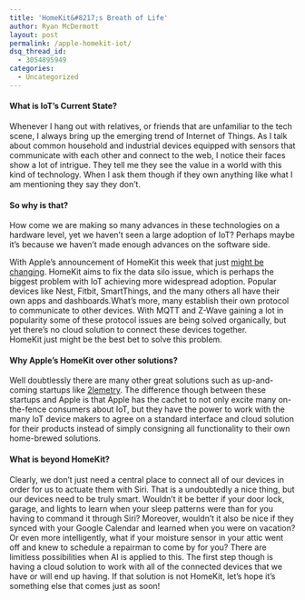 ```yaml
---
title: 'HomeKit&#8217;s Breath of Life'
author: Ryan McDermott
layout: post
permalink: /apple-homekit-iot/
dsq_thread_id:
  - 3054895949
categories:
  - Uncategorized
---
```

#### What is IoT&#8217;s Current State?

Whenever I hang out with relatives, or friends that are unfamiliar to the tech scene, I always bring up the emerging trend of Internet of Things. As I talk about common household and industrial devices equipped with sensors that communicate with each other and connect to the web, I notice their faces show a lot of intrigue. They tell me they see the value in a world with this kind of technology. When I ask them though if they own anything like what I am mentioning they say they don&#8217;t.

#### So why is that?

How come we are making so many advances in these technologies on a hardware level, yet we haven&#8217;t seen a large adoption of IoT? Perhaps maybe it&#8217;s because we haven&#8217;t made enough advances on the software side.

With Apple&#8217;s announcement of HomeKit this week that just [might be changing][1]. HomeKit aims to fix the data silo issue, which is perhaps the biggest problem with IoT achieving more widespread adoption. Popular devices like Nest, Fitbit, SmartThings, and the many others all have their own apps and dashboards.What&#8217;s more, many establish their own protocol to communicate to other devices. With MQTT and Z-Wave gaining a lot in popularity some of these protocol issues are being solved organically, but yet there&#8217;s no cloud solution to connect these devices together. HomeKit just might be the best bet to solve this problem.

#### Why Apple&#8217;s HomeKit over other solutions?

Well doubtlessly there are many other great solutions such as up-and-coming startups like [2lemetry][2]. The difference though between these startups and Apple is that Apple has the cachet to not only excite many on-the-fence consumers about IoT, but they have the power to work with the many IoT device makers to agree on a standard interface and cloud solution for their products instead of simply consigning all functionality to their own home-brewed solutions.

#### What is beyond HomeKit?

Clearly, we don&#8217;t just need a central place to connect all of our devices in order for us to actuate them with Siri. That is a undoubtedly a nice thing, but our devices need to be truly smart. Wouldn&#8217;t it be better if your door lock, garage, and lights to learn when your sleep patterns were than for you having to command it through Siri? Moreover, wouldn&#8217;t it also be nice if they synced with your Google Calendar and learned when you were on vacation? Or even more intelligently, what if your moisture sensor in your attic went off and knew to schedule a repairman to come by for you? There are limitless possibilities when AI is applied to this. The first step though is having a cloud solution to work with all of the connected devices that we have or will end up having. If that solution is not HomeKit, let&#8217;s hope it&#8217;s something else that comes just as soon!

 [1]: https://www.youtube.com/watch?v=FggJeMwbLjg
 [2]: http://2lemetry.com/